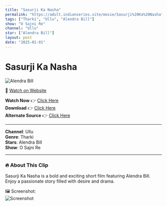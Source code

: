 ```yaml
---
title: "Sasurji Ka Nasha"
permalink: "https://adult.indianseries.site/movie/Sasurji%20Ka%20Nasha"
tags: ["Tharki", "Ullu", "Alendra Bill"]
show: "O Sajni Re"
channel: "Ullu"
star: ["Alendra Bill"]
layout: post
date: "2025-01-01"
---
```


# Sasurji Ka Nasha

![Alendra Bill](https://shorts.desisins.com/wp-content/uploads/2024/12/O-Sajni-Re-DesiSins.com_.jpg)

🔗 [Watch on Website](https://adult.indianseries.site/movie/Sasurji%20Ka%20Nasha)

**Watch Now** 👉 [Click Here](https://adult.indianseries.site/movie/Sasurji%20Ka%20Nasha)  
**Download** 👉 [Click Here](https://adult.indianseries.site/movie/Sasurji%20Ka%20Nasha)  
**Alternate Source** 👉 [Click Here](https://adult.indianseries.site/movie/Sasurji%20Ka%20Nasha)

---

**Channel**: Ullu  
**Genre**: Tharki  
**Stars**: Alendra Bill  
**Show**: O Sajni Re

---

### 🔥 About This Clip

Sasurji Ka Nasha is a bold and exciting short film featuring Alendra Bill. Enjoy a passionate story filled with desire and drama.
 
🖼️ Screenshot:  
![Screenshot](https://shorts.desisins.com/wp-content/uploads/2024/12/O-Sajni-Re-DesiSins.com_.jpg)
